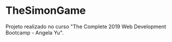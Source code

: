# TheSimonGame
 Projeto realizado no curso "The Complete 2019 Web Development Bootcamp - Angela Yu".
